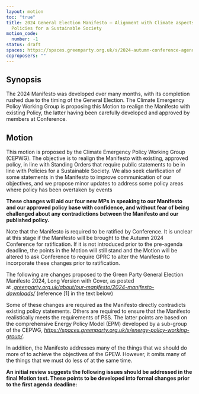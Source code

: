 ```yaml
---
layout: motion
toc: "true"
title: 2024 General Election Manifesto – Alignment with Climate aspects of
  Policies for a Sustainable Society
motion_code:
  number: -1
status: draft
spaces: https://spaces.greenparty.org.uk/s/2024-autumn-conference-agenda-forum/post/post/view?id=14180
coproposers: ""
---
```

## **Synopsis**

The 2024 Manifesto was developed over many months, with its completion rushed due to the timing of the General Election. The Climate Emergency Policy Working Group is proposing this Motion to realign the Manifesto with existing Policy, the latter having been carefully developed and approved by members at Conference.

## **Motion**

This motion is proposed by the Climate Emergency Policy Working Group (CEPWG). The objective is to realign the Manifesto with existing, approved policy, in line with Standing Orders that require public statements to be in line with Policies for a Sustainable Society. We also seek clarification of some statements in the Manifesto to improve communication of our objectives, and we propose minor updates to address some policy areas where policy has been overtaken by events

**These changes will aid our four new MPs in speaking to our Manifesto and our approved policy base with confidence, and without fear of being challenged about any contradictions between the Manifesto and our published policy.**

Note that the Manifesto is required to be ratified by Conference. It is unclear at this stage if the Manifesto will be brought to the Autumn 2024 Conference for ratification. If it is not introduced prior to the pre-agenda deadline, the points in the Motion will still stand and the Motion will be altered to ask Conference to require GPRC to alter the Manifesto to incorporate these changes prior to ratification.

The following are changes proposed to the Green Party General Election Manifesto 2024, Long Version with Cover, as posted at *[ greenparty.org.uk/about/our-manifesto/2024-manifesto-downloads/](http://greenparty.org.uk/about/our-manifesto/2024-manifesto-downloads/)* (reference \[1] in the text below)

Some of these changes are required as the Manifesto directly contradicts existing policy statements. Others are required to ensure that the Manifesto realistically meets the requirements of PSS. The latter points are based on the comprehensive Energy Policy Model (EPM) developed by a sub-group of the CEPWG, *<https://spaces.greenparty.org.uk/s/energy-policy-working-group/>*.

In addition, the Manifesto addresses many of the things that we should do more of to achieve the objectives of the GPEW. However, it omits many of the things that we must do less of at the same time.

**An initial review suggests the following issues should be addressed in the final Motion text. These points to be developed into formal changes prior to the first agenda deadline:**